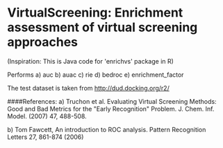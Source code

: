 # VirtualScreening: Enrichment assessment of virtual screening approaches
(Inspiration: This is Java code for 'enrichvs' package in R)

Performs
a) auc
b) auac
c) rie
d) bedroc
e) enrichment_factor

The test dataset is taken from http://dud.docking.org/r2/
 
####References:
 a) Truchon et al. Evaluating Virtual Screening Methods: Good and Bad Metrics for the "Early Recognition" Problem. J. Chem. Inf. Model. (2007) 47, 488-508.
 
 b) Tom Fawcett, An introduction to ROC analysis. Pattern Recognition Letters 27, 861-874 (2006)
